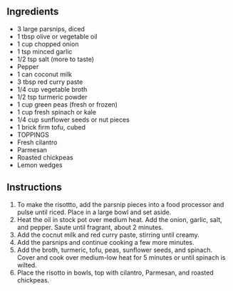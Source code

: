 ## Ingredients
- 3 large parsnips, diced
- 1 tbsp olive or vegetable oil
- 1 cup chopped onion
- 1 tsp minced garlic
- 1/2 tsp salt (more to taste)
- Pepper
- 1 can coconut milk
- 3 tbsp red curry paste
- 1/4 cup vegetable broth
- 1/2 tsp turmeric powder
- 1 cup green peas (fresh or frozen)
- 1 cup fresh spinach or kale
- 1/4 cup sunflower seeds or nut pieces
- 1 brick firm tofu, cubed
- TOPPINGS
- Fresh cilantro
- Parmesan
- Roasted chickpeas
- Lemon wedges

## Instructions
1. To make the risottto, add the parsnip pieces into a food processor and pulse until riced. Place in a large bowl and set aside.
2. Heat the oil in stock pot over medium heat. Add the onion, garlic, salt, and pepper. Saute until fragrant, about 2 minutes. 
3. Add the cocnut milk and red curry paste, stirring until creamy.
4. Add the parsnips and continue cooking a few more minutes.
5. Add the broth, turmeric, tofu, peas, sunflower seeds, and spinach. Cover and cook over medium-low heat for 5 minutes or until spinach is wilted.
6. Place the risotto in bowls, top with cilantro, Parmesan, and roasted chickpeas.
